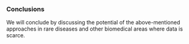 ### Conclusions
We will conclude by discussing the potential of the above-mentioned approaches in rare diseases and other biomedical areas where data is scarce.
